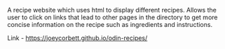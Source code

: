 A recipe website which uses html to display different recipes. Allows
the user to click on links that lead to other pages in the directory to 
get more concise information on the recipe such as ingredients and instructions.

Link - https://joeycorbett.github.io/odin-recipes/
